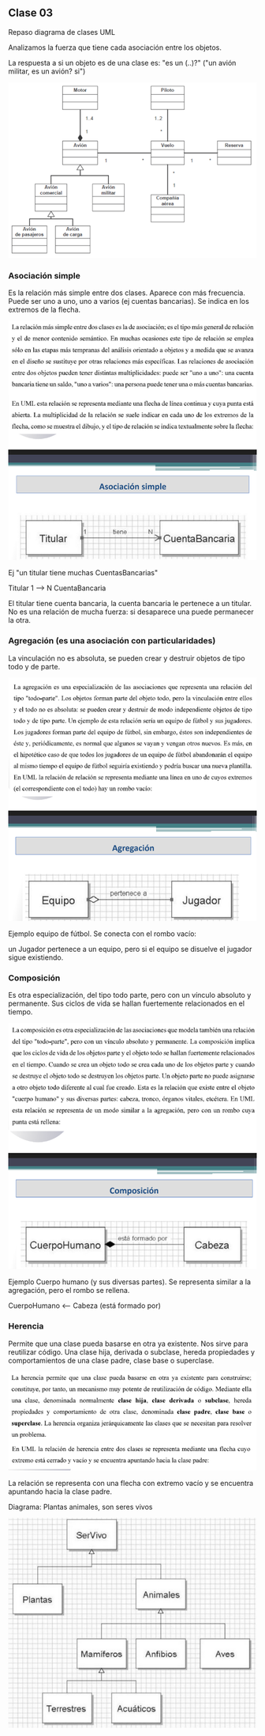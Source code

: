 ## Clase 03

Repaso diagrama de clases UML

Analizamos la fuerza que tiene cada asociación entre los objetos.

La respuesta a si un objeto es de una clase es: "es un (..)?" ("un avión militar, es un avión? si")

![](./122-assets/ppt-21-soft.png)

### Asociación simple

Es la relación más simple entre dos clases. Aparece con más frecuencia. Puede ser uno a uno, uno a varios (ej cuentas bancarias). Se indica en los extremos de la flecha.

![](./122-assets/ppt-22-soft.png)

Ej "un titular tiene muchas CuentasBancarias"

Titular 1 --> N CuentaBancaria

El titular tiene cuenta bancaria, la cuenta bancaria le pertenece a un titular. No es una relación de mucha fuerza: si desaparece una puede permanecer la otra.

### Agregación (es una asociación con particularidades)

La vinculación no es absoluta, se pueden crear y destruir objetos de tipo todo y de parte.

![](./122-assets/ppt-23-soft.png)

Ejemplo equipo de fútbol. Se conecta con el rombo vacío:

un Jugador pertenece a un equipo, pero si el equipo se disuelve el jugador sigue existiendo.

### Composición

Es otra especialización, del tipo todo parte, pero con un vínculo absoluto y permanente. Sus ciclos de vida se hallan fuertemente relacionados en el tiempo.

![](./122-assets/ppt-24-soft.png)

Ejemplo Cuerpo humano (y sus diversas partes). Se representa similar a la agregación, pero el rombo se rellena.

CuerpoHumano <-- Cabeza 
(está formado por)

### Herencia

Permite que una clase pueda basarse en otra ya existente. Nos sirve para reutilizar código. Una clase hija, derivada o subclase, hereda propiedades y comportamientos de una clase padre, clase base o superclase.

![](./122-assets/ppt-25-soft.png)

La relación se representa con una flecha con extremo vacío y se encuentra apuntando hacia la clase padre.

Diagrama: Plantas animales, son seres vivos

![](./122-assets/ppt-26-soft.png)
